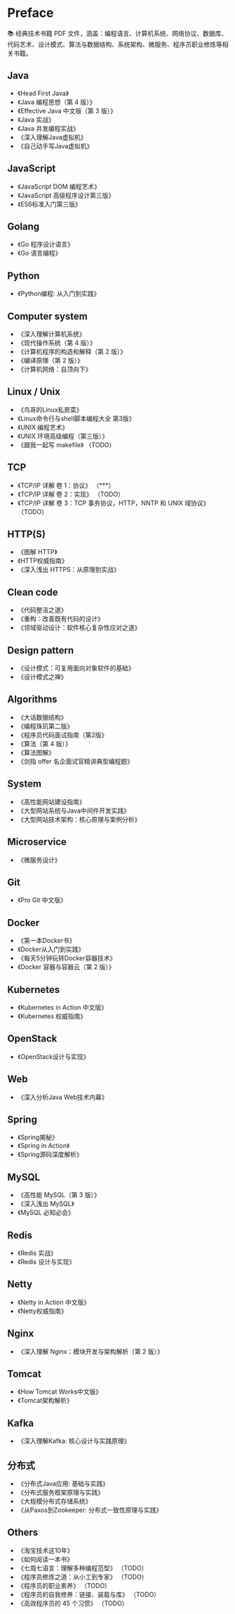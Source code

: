 # Preface

📚 经典技术书籍 PDF 文件，涵盖：编程语言、计算机系统、网络协议、数据库、代码艺术、设计模式、算法与数据结构、系统架构、微服务、程序员职业修炼等相关书籍。


## Java

- 《Head First Java》
- 《Java 编程思想（第 4 版）》
- 《Effective Java 中文版（第 3 版）》
- 《Java 实战》
- 《Java 并发编程实战》
- 《深入理解Java虚拟机》
- 《自己动手写Java虚拟机》


## JavaScript

- 《JavaScript DOM 编程艺术》
- 《JavaScript 高级程序设计第三版》
- 《ES6标准入门第三版》


## Golang

- 《Go 程序设计语言》
- 《Go 语言编程》


## Python

- 《Python编程: 从入门到实践》


## Computer system

- 《深入理解计算机系统》
- 《现代操作系统（第 4 版）》
- 《计算机程序的构造和解释（第 2 版）》
- 《编译原理（第 2 版）》
- 《计算机网络：自顶向下》


## Linux / Unix

- 《鸟哥的Linux私房菜》
- 《Linux命令行与shell脚本编程大全 第3版》
- 《UNIX 编程艺术》 
- 《UNIX 环境高级编程（第三版）》
- 《跟我一起写 makefile》 （TODO）


## TCP
- 《TCP/IP 详解 卷 1：协议》 （***）
- 《TCP/IP 详解 卷 2：实现》 （TODO）
- 《TCP/IP 详解 卷 3：TCP 事务协议，HTTP，NNTP 和 UNIX 域协议》 （TODO）


## HTTP(S)

- 《图解 HTTP》
- 《HTTP权威指南》
- 《深入浅出 HTTPS：从原理到实战》


## Clean code

- 《代码整洁之道》
- 《重构：改善既有代码的设计》
- 《领域驱动设计：软件核心复杂性应对之道》


## Design pattern

- 《设计模式：可复用面向对象软件的基础》
- 《设计模式之禅》


## Algorithms

- 《大话数据结构》
- 《编程珠玑第二版》
- 《程序员代码面试指南（第2版》
- 《算法（第 4 版）》
- 《算法图解》
- 《剑指 offer 名企面试官精讲典型编程题》


## System

- 《高性能网站建设指南》
- 《大型网站系统与Java中间件开发实践》
- 《大型网站技术架构：核心原理与案例分析》


## Microservice

- 《微服务设计》


## Git

- 《Pro Git 中文版》


## Docker

- 《第一本Docker书》
- 《Docker从入门到实践》
- 《每天5分钟玩转Docker容器技术》
- 《Docker 容器与容器云（第 2 版）》


## Kubernetes

- 《Kubernetes in Action 中文版》
- 《Kubernetes 权威指南》


## OpenStack

- 《OpenStack设计与实现》


## Web

- 《深入分析Java Web技术内幕》


## Spring

- 《Spring揭秘》
- 《Spring in Action》
- 《Spring源码深度解析》


## MySQL

- 《高性能 MySQL（第 3 版）》
- 《深入浅出 MySQL》
- 《MySQL 必知必会》


## Redis

- 《Redis 实战》
- 《Redis 设计与实现》


## Netty

- 《Netty in Action 中文版》
- 《Netty权威指南》


## Nginx

- 《深入理解 Nginx：模块开发与架构解析（第 2 版）》


## Tomcat

- 《How Tomcat Works中文版》
- 《Tomcat架构解析》


## Kafka

- 《深入理解Kafka: 核心设计与实践原理》


## 分布式

- 《分布式Java应用: 基础与实践》
- 《分布式服务框架原理与实践》
- 《大规模分布式存储系统》
- 《从Paxos到Zookeeper: 分布式一致性原理与实践》


## Others

- 《淘宝技术这10年》
- 《如何阅读一本书》
- 《七周七语言：理解多种编程范型》 （TODO）
- 《程序员修炼之道：从小工到专家》 （TODO）
- 《程序员的职业素养》 （TODO）
- 《程序员的自我修养：链接、装载与库》 （TODO）
- 《高效程序员的 45 个习惯》 （TODO）
